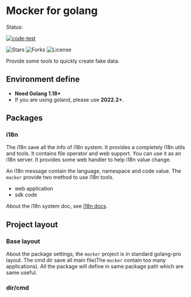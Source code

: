 # Mocker for golang

Status:

[![code-test](https://github.com/Uberate/mockers/actions/workflows/code-test.yml/badge.svg)](https://github.com/Uberate/mockers/actions/workflows/code-test.yml)

![Stars](https://img.shields.io/github/stars/Uberate/mockers?label=Stars)
![Forks](https://img.shields.io/github/forks/Uberate/mockers?label=Forks)
![License](https://img.shields.io/github/license/Uberate/mockers?label=LICENSE)

Provide some tools to quickly create fake data.

## Environment define

- **Need Golang 1.18+**
- If you are using goland, please use **2022.2+**.

## Packages

### i18n

The i18n save all the info of i18n system. It provides a completely i18n utils and tools. It contains file operator and
web support. You can use it as an i18n server. It provides some web handler to help i18n value change.

An i18n message contain the language, namespace and code value. The `mocker` provide two method to use i18n tools.

- web application
- sdk code

About the i18n system doc, see [i18n docs](docs/en/i18n/README.md).

## Project layout

### Base layout

About the package settings, the `mocker` project is in standard golang-pro layout. The
cmd dir save all main file(The `mocker` contain too many applications). All the package
will define in same package path which are same useful.

### dir/cmd